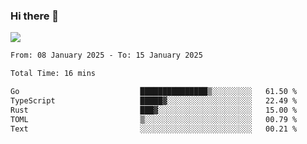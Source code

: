 ### Hi there 👋️

![](https://komarev.com/ghpvc/?username=Loner1024)

<!--START_SECTION:waka-->

```txt
From: 08 January 2025 - To: 15 January 2025

Total Time: 16 mins

Go                           ███████████████▒░░░░░░░░░   61.50 %
TypeScript                   █████▓░░░░░░░░░░░░░░░░░░░   22.49 %
Rust                         ███▓░░░░░░░░░░░░░░░░░░░░░   15.00 %
TOML                         ▒░░░░░░░░░░░░░░░░░░░░░░░░   00.79 %
Text                         ░░░░░░░░░░░░░░░░░░░░░░░░░   00.21 %
```

<!--END_SECTION:waka-->



